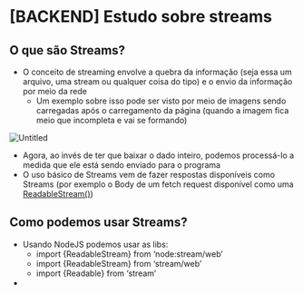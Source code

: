 # [BACKEND] Estudo sobre streams

## O que são Streams?

- O conceito de streaming envolve a quebra da informação (seja essa um arquivo, uma stream ou qualquer coisa do tipo) e o envio da informação por meio da rede
    - Um exemplo sobre isso pode ser visto por meio de imagens sendo carregadas após o carregamento da página (quando a imagem fica meio que incompleta e vai se formando)

![Untitled](https://s3-us-west-2.amazonaws.com/secure.notion-static.com/3aa72302-1796-4445-910c-77ca78d1adcb/Untitled.png)

- Agora, ao invés de ter que baixar o dado inteiro, podemos processá-lo a medida que ele está sendo enviado para o programa
- O uso básico de Streams vem de fazer respostas disponíveis como Streams (por exemplo o Body de um fetch request disponível como uma [ReadableStream()](https://developer.mozilla.org/en-US/docs/Web/API/ReadableStream))

## Como podemos usar Streams?

- Usando NodeJS podemos usar as libs:
    - import {ReadableStream} from ‘node:stream/web’
    - import {ReadableStream} from ‘stream/web’
    - import {Readable} from ‘stream’
- 